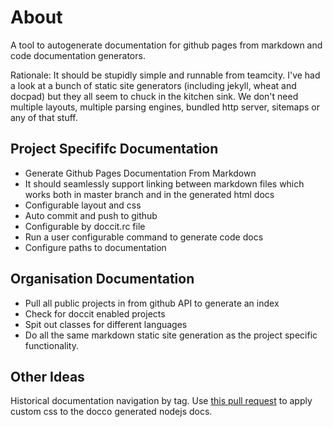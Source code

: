 About
=====

A tool to autogenerate documentation for github pages from markdown and code
documentation generators.  

Rationale:  It should be stupidly simple and runnable from teamcity.  I've had
a look at a bunch of static site generators (including jekyll, wheat and docpad)
but they all seem to chuck in the kitchen sink.  We don't need multiple layouts,
multiple parsing engines, bundled http server, sitemaps or any of that stuff.

Project Specififc Documentation
-------------------------------

* Generate Github Pages Documentation From Markdown
* It should seamlessly support linking between markdown files which works both
in master branch and in the generated html docs
* Configurable layout and css
* Auto commit and push to github
* Configurable by doccit.rc file
 * Run a user configurable command to generate code docs
 * Configure paths to documentation

Organisation Documentation
--------------------------

* Pull all public projects in from github API to generate an index
* Check for doccit enabled projects
* Spit out classes for different languages
* Do all the same markdown static site generation as the project specific
functionality.

Other Ideas
-----------

Historical documentation navigation by tag.
Use [this pull request](https://github.com/jashkenas/docco/pull/28) to apply
custom css to the docco generated nodejs docs.
